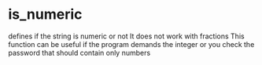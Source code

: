 # is_numeric
defines if the string is numeric or not
It does not work with fractions
This function can be useful if the program demands the integer or you check the password that should contain only numbers
